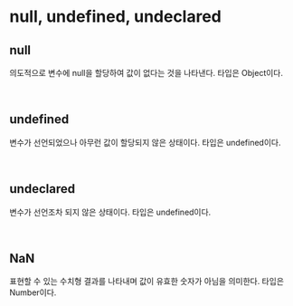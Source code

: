 # null, undefined, undeclared

## null

의도적으로 변수에 null을 할당하여 값이 없다는 것을 나타낸다. 타입은 Object이다.

<br>

## undefined

변수가 선언되었으나 아무런 값이 할당되지 않은 상태이다. 타입은 undefined이다.

<br>

## undeclared

변수가 선언조차 되지 않은 상태이다. 타입은 undefined이다.

<br>

## NaN

표현할 수 있는 수치형 결과를 나타내며 값이 유효한 숫자가 아님을 의미한다. 타입은 Number이다.
